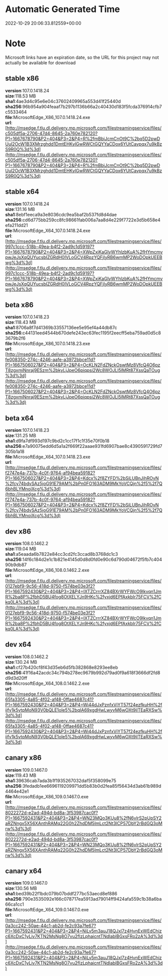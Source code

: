 # Automatic Generated Time
2022-10-29 20:06:33.812559+00:00

# Note
Microsoft links have an expiration date, so the URL for this project may not actually be available for download

## stable x86
**version**:107.0.1418.24  
**size**:118.53 MB  
**sha1**:4ae3d4c95e6e04c37602409965a553d41f25440d  
**sha256**:96b954a904feaaf7b297b1136b66a2c40430d183f5fcda376914cfb7c5533464  
**file**:MicrosoftEdge_X86_107.0.1418.24.exe  
**url**:[http://msedge.f.tlu.dl.delivery.mp.microsoft.com/filestreamingservice/files/c505df5a-2706-47d4-8645-2a760e782120?P1=1667678790&P2=404&P3=2&P4=R%2fmBbiJcmCnOt9C%2bq5D2pwDUul2OcW1B3XMrzghdd1DmtEHKylGwRWCtGQYYaCDox6YUtCavpqx7u9kBzS9R0Q%3d%3d](http://msedge.f.tlu.dl.delivery.mp.microsoft.com/filestreamingservice/files/c505df5a-2706-47d4-8645-2a760e782120?P1=1667678790&P2=404&P3=2&P4=R%2fmBbiJcmCnOt9C%2bq5D2pwDUul2OcW1B3XMrzghdd1DmtEHKylGwRWCtGQYYaCDox6YUtCavpqx7u9kBzS9R0Q%3d%3d)  

## stable x64
**version**:107.0.1418.24  
**size**:131.16 MB  
**sha1**:8ebf1eeca9a3e8036cdc9ea5baf2b537fd8d4dae  
**sha256**:cd6d775bb259cc8fc98661fab006a7aa8d4e229f7722e3d5b658e4efa211dd21  
**file**:MicrosoftEdge_X64_107.0.1418.24.exe  
**url**:[http://msedge.f.tlu.dl.delivery.mp.microsoft.com/filestreamingservice/files/997c1ccc-518b-49ea-b4f2-2ad9c1d59197?P1=1667678790&P2=404&P3=2&P4=XWpZxiKaGIyWYhlzbKuA%2fHYmcmvpwJeJsXqQUYucsbIZGRdH0IVLoGCV4RpzYQFjIyRB6wmMP2WoDOpkUEEBwg%3d%3d](http://msedge.f.tlu.dl.delivery.mp.microsoft.com/filestreamingservice/files/997c1ccc-518b-49ea-b4f2-2ad9c1d59197?P1=1667678790&P2=404&P3=2&P4=XWpZxiKaGIyWYhlzbKuA%2fHYmcmvpwJeJsXqQUYucsbIZGRdH0IVLoGCV4RpzYQFjIyRB6wmMP2WoDOpkUEEBwg%3d%3d)  

## beta x86
**version**:107.0.1418.23  
**size**:118.43 MB  
**sha1**:8706a8f7d41369b33557136ee5e95ef4a44db87c  
**sha256**:c44131eed4544b670defe243ec63fec1195f2eecff5eba759ad0d5c83679b2f6  
**file**:MicrosoftEdge_X86_107.0.1418.23.exe  
**url**:[http://msedge.f.tlu.dl.delivery.mp.microsoft.com/filestreamingservice/files/fe008350-274c-4246-aafe-a3972bbce11d?P1=1667506027&P2=404&P3=2&P4=OcKLN2FdZNckOswtMz8VfcQ4O6pzT8zgxmiNnraj9ESzm%2bkyLjJpeO6piqpsi2Wc8WOJLl5lMRt87XssQaTOug%3d%3d](http://msedge.f.tlu.dl.delivery.mp.microsoft.com/filestreamingservice/files/fe008350-274c-4246-aafe-a3972bbce11d?P1=1667506027&P2=404&P3=2&P4=OcKLN2FdZNckOswtMz8VfcQ4O6pzT8zgxmiNnraj9ESzm%2bkyLjJpeO6piqpsi2Wc8WOJLl5lMRt87XssQaTOug%3d%3d)  

## beta x64
**version**:107.0.1418.23  
**size**:131.25 MB  
**sha1**:d9fa7df993d197c9bd2c1cc17f1c1f35e70f0b18  
**sha256**:e7a90075edd6d5a1a2f669f22aaae931fd6907bae8c4390591729fd7305b1a18  
**file**:MicrosoftEdge_X64_107.0.1418.23.exe  
**url**:[http://msedge.f.tlu.dl.delivery.mp.microsoft.com/filestreamingservice/files/f2747e4a-737b-4c0f-9764-af94bea59182?P1=1667506027&P2=404&P3=2&P4=Kdcx%2f8ZYFD%2bSiLUBnJihROvN%2fcy74bdvSAz5joG91E79AM%2bPn0FO163ADM9MkYoVCQjn%2f5%2f7Q6bhBLYMnoiXcg%3d%3d](http://msedge.f.tlu.dl.delivery.mp.microsoft.com/filestreamingservice/files/f2747e4a-737b-4c0f-9764-af94bea59182?P1=1667506027&P2=404&P3=2&P4=Kdcx%2f8ZYFD%2bSiLUBnJihROvN%2fcy74bdvSAz5joG91E79AM%2bPn0FO163ADM9MkYoVCQjn%2f5%2f7Q6bhBLYMnoiXcg%3d%3d)  

## dev x86
**version**:108.0.1462.2  
**size**:119.04 MB  
**sha1**:a5eaada6b7822e84cc3cd2fc3ccad8b3768dc1c3  
**sha256**:14f6c184d2e1c1b821e4145d0d8d0fd0e90c6d790d04672f5fb7c40490b9db87  
**file**:MicrosoftEdge_X86_108.0.1462.2.exe  
**url**:[http://msedge.f.tlu.dl.delivery.mp.microsoft.com/filestreamingservice/files/0127ebf9-9c56-418d-9750-f574be03e3f2?P1=1667592430&P2=404&P3=2&P4=IXTZCrrrXZ84BXrWYFWcO9lkvqn1JmR%2ba8P%2fbhD5BU4fog8OtXELYJn9HKc%2fyxjd6EPfAxkbIr75FCV%2fCkq0LA%3d%3d](http://msedge.f.tlu.dl.delivery.mp.microsoft.com/filestreamingservice/files/0127ebf9-9c56-418d-9750-f574be03e3f2?P1=1667592430&P2=404&P3=2&P4=IXTZCrrrXZ84BXrWYFWcO9lkvqn1JmR%2ba8P%2fbhD5BU4fog8OtXELYJn9HKc%2fyxjd6EPfAxkbIr75FCV%2fCkq0LA%3d%3d)  

## dev x64
**version**:108.0.1462.2  
**size**:130.24 MB  
**sha1**:cf27b420cf8f43d35eb6d5fb382868e8293ee8eb  
**sha256**:41f16a42acdc34c794b278ec9679b992d79ad0f9a618f3666df2fd8d9d3d20ff  
**file**:MicrosoftEdge_X64_108.0.1462.2.exe  
**url**:[http://msedge.f.tlu.dl.delivery.mp.microsoft.com/filestreamingservice/files/65fa3305-4a85-4f02-af48-0ffae4687c41?P1=1667592430&P2=404&P3=2&P4=Wi44dJxPznfxViYT57f24ezfkuHH%2fijfv1k5vtpMoN93V0bQLE1ole5%2bqIA69xgdHwLwyvM6wOXt9ilTEaRXSw%3d%3d](http://msedge.f.tlu.dl.delivery.mp.microsoft.com/filestreamingservice/files/65fa3305-4a85-4f02-af48-0ffae4687c41?P1=1667592430&P2=404&P3=2&P4=Wi44dJxPznfxViYT57f24ezfkuHH%2fijfv1k5vtpMoN93V0bQLE1ole5%2bqIA69xgdHwLwyvM6wOXt9ilTEaRXSw%3d%3d)  

## canary x86
**version**:109.0.1467.0  
**size**:119.43 MB  
**sha1**:39636cab7ada3b1f1935267032daf5f358099e75  
**sha256**:3fedadb1ee6696119209971dd5b83b0d2fea85f56434d3ab61b989d4464e42e1  
**file**:MicrosoftEdge_X86_109.0.1467.0.exe  
**url**:[http://msedge.f.tlu.dl.delivery.mp.microsoft.com/filestreamingservice/files/8022272d-e2ad-494d-bd8a-3f53987cac0f?P1=1667592431&P2=404&P3=2&P4=WN23MQo3KUu8%2fN6vlrS2pUpSY2aRZNngx5X56XAnthRAMq22G0h2ZhdDM5lmLct2Nt3lCP57DbY2rBdGQ3oMrw%3d%3d](http://msedge.f.tlu.dl.delivery.mp.microsoft.com/filestreamingservice/files/8022272d-e2ad-494d-bd8a-3f53987cac0f?P1=1667592431&P2=404&P3=2&P4=WN23MQo3KUu8%2fN6vlrS2pUpSY2aRZNngx5X56XAnthRAMq22G0h2ZhdDM5lmLct2Nt3lCP57DbY2rBdGQ3oMrw%3d%3d)  

## canary x64
**version**:109.0.1467.0  
**size**:130.56 MB  
**sha1**:bed39b22f1bdc079b07bddf277bc53aecd8ef886  
**sha256**:790e3535092e166c078717ea5913ad79014ff9424afa559c1b38a6ba66ca1cc1  
**file**:MicrosoftEdge_X64_109.0.1467.0.exe  
**url**:[http://msedge.f.tlu.dl.delivery.mp.microsoft.com/filestreamingservice/files/0a3cc242-50ae-44c1-ab2d-fe2c93a7fe67?P1=1667592431&P2=404&P3=2&P4=NjLv5m3auJ18QJxl7z4HvnExWEdChizc6XcDxC1yLiv7KTN2MsNg8O7vu2fIzLphaicntTNdlablBGxsFRo2zA%3d%3d](http://msedge.f.tlu.dl.delivery.mp.microsoft.com/filestreamingservice/files/0a3cc242-50ae-44c1-ab2d-fe2c93a7fe67?P1=1667592431&P2=404&P3=2&P4=NjLv5m3auJ18QJxl7z4HvnExWEdChizc6XcDxC1yLiv7KTN2MsNg8O7vu2fIzLphaicntTNdlablBGxsFRo2zA%3d%3d)  

